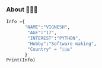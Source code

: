 ### About 🙋🏻‍♂️
```python
Info ={
       "NAME":"VIGNESH",
        "AGE":"17",
        "INTEREST":"PYTHON",
        "Hobby":"Software making",
        "Country" = "🇮🇳"
       }
Print(Info)
```

